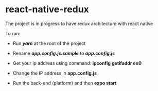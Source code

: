 # react-native-redux

The project is in progress to have redux architecture with react native

To run: 

- Run ***yarn*** at the root of the project

- Rename ***app.config.js.sample*** to ***app.config.js***

- Get your ip address using command: **ipconfig getifaddr en0**

- Change the IP address in **app.config.js**

- Run the back-end (platform) and then **expo start**
